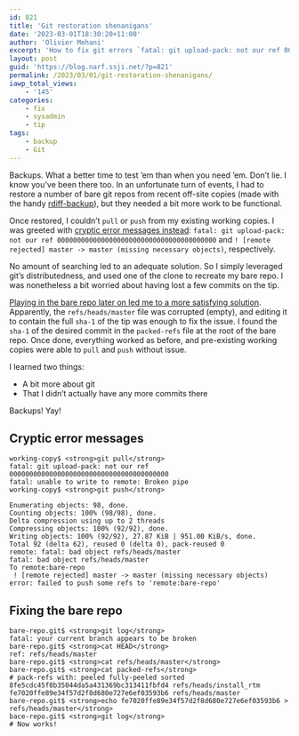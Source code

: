 ```yaml
---
id: 821
title: 'Git restoration shenanigans'
date: '2023-03-01T18:30:20+11:00'
author: 'Olivier Mehani'
excerpt: 'How to fix git errors `fatal: git upload-pack: not our ref 0000000000000000000000000000000000000000` and `! [remote rejected] master -> master (missing necessary objects)`?'
layout: post
guid: 'https://blog.narf.ssji.net/?p=821'
permalink: /2023/03/01/git-restoration-shenanigans/
iawp_total_views:
    - '145'
categories:
    - fix
    - sysadmin
    - tip
tags:
    - backup
    - Git
---
```


Backups. What a better time to test ’em than when you need ’em. Don’t lie. I know you’ve been there too. In an unfortunate turn of events, I had to restore a number of bare git repos from recent off-site copies (made with the handy [rdiff-backup](https://rdiff-backup.net/)), but they needed a bit more work to be functional.

Once restored, I couldn’t `pull` or `push` from my existing working copies. I was greeted with [cryptic error messages instead](#cryptic-error-messages): `fatal: git upload-pack: not our ref 0000000000000000000000000000000000000000` and `! [remote rejected] master -> master (missing necessary objects)`, respectively.

No amount of searching led to an adequate solution. So I simply leveraged git’s distributedness, and used one of the clone to recreate my bare repo. I was nonetheless a bit worried about having lost a few commits on the tip.

[Playing in the bare repo later on led me to a more satisfying solution](#fixing-bare-repo). Apparently, the `refs/heads/master` file was corrupted (empty), and editing it to contain the full `sha-1` of the tip was enough to fix the issue. I found the `sha-1` of the desired commit in the `packed-refs` file at the root of the bare repo. Once done, everything worked as before, and pre-existing working copies were able to `pull` and `push` without issue.

I learned two things:

- A bit more about git
- That I didn’t actually have any more commits there

Backups! Yay!

## Cryptic error messages

```
working-copy$ <strong>git pull</strong>
fatal: git upload-pack: not our ref 0000000000000000000000000000000000000000
fatal: unable to write to remote: Broken pipe
working-copy$ <strong>git push</strong>

Enumerating objects: 98, done.
Counting objects: 100% (98/98), done.
Delta compression using up to 2 threads
Compressing objects: 100% (92/92), done.
Writing objects: 100% (92/92), 27.87 KiB | 951.00 KiB/s, done.
Total 92 (delta 62), reused 0 (delta 0), pack-reused 0
remote: fatal: bad object refs/heads/master
fatal: bad object refs/heads/master
To remote:bare-repo
 ! [remote rejected] master -> master (missing necessary objects)
error: failed to push some refs to 'remote:bare-repo'
```

## Fixing the bare repo

```
bare-repo.git$ <strong>git log</strong>
fatal: your current branch appears to be broken
bare-repo.git$ <strong>cat HEAD</strong>
ref: refs/heads/master
bare-repo.git$ <strong>cat refs/heads/master</strong>
bare-repo.git$ <strong>cat packed-refs</strong>
# pack-refs with: peeled fully-peeled sorted 
8fe5cdc45f8b35044da5a431369bc313411fbfd4 refs/heads/install_rtm
fe7020ffe89e34f57d2f8d680e727e6ef03593b6 refs/heads/master
bare-repo.git$ <strong>echo fe7020ffe89e34f57d2f8d680e727e6ef03593b6 > refs/heads/master</strong>
bace-repo.git$ <strong>git log</strong>
# Now works!
```